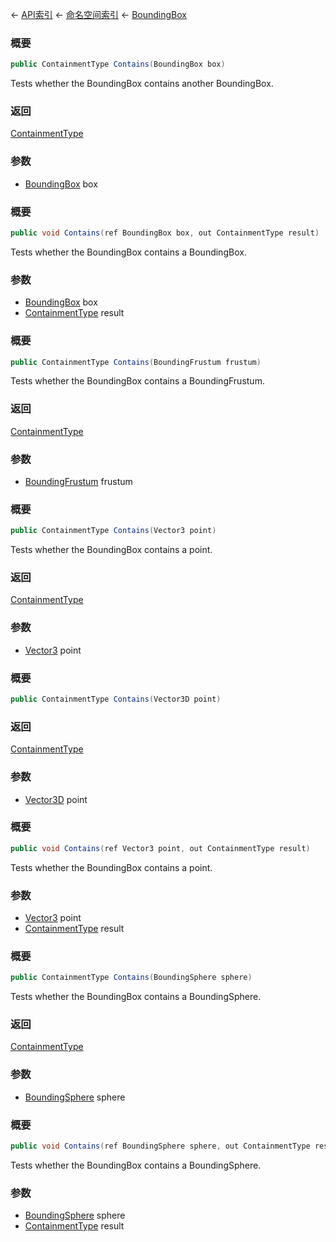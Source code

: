 ← [API索引](Api-Index) ← [命名空间索引](Namespace-Index) ← [BoundingBox](VRageMath.BoundingBox)

### 概要

```csharp
public ContainmentType Contains(BoundingBox box)
```

Tests whether the BoundingBox contains another BoundingBox.

### 返回

[ContainmentType](VRageMath.ContainmentType)

### 参数

* [BoundingBox](VRageMath.BoundingBox) box
### 概要

```csharp
public void Contains(ref BoundingBox box, out ContainmentType result)
```

Tests whether the BoundingBox contains a BoundingBox.

### 参数

* [BoundingBox](VRageMath.BoundingBox) box
* [ContainmentType](VRageMath.ContainmentType) result
### 概要

```csharp
public ContainmentType Contains(BoundingFrustum frustum)
```

Tests whether the BoundingBox contains a BoundingFrustum.

### 返回

[ContainmentType](VRageMath.ContainmentType)

### 参数

* [BoundingFrustum](VRageMath.BoundingFrustum) frustum
### 概要

```csharp
public ContainmentType Contains(Vector3 point)
```

Tests whether the BoundingBox contains a point.

### 返回

[ContainmentType](VRageMath.ContainmentType)

### 参数

* [Vector3](VRageMath.Vector3) point
### 概要

```csharp
public ContainmentType Contains(Vector3D point)
```



### 返回

[ContainmentType](VRageMath.ContainmentType)



### 参数

* [Vector3D](VRageMath.Vector3D) point
### 概要

```csharp
public void Contains(ref Vector3 point, out ContainmentType result)
```

Tests whether the BoundingBox contains a point.

### 参数

* [Vector3](VRageMath.Vector3) point
* [ContainmentType](VRageMath.ContainmentType) result
### 概要

```csharp
public ContainmentType Contains(BoundingSphere sphere)
```

Tests whether the BoundingBox contains a BoundingSphere.

### 返回

[ContainmentType](VRageMath.ContainmentType)

### 参数

* [BoundingSphere](VRageMath.BoundingSphere) sphere
### 概要

```csharp
public void Contains(ref BoundingSphere sphere, out ContainmentType result)
```

Tests whether the BoundingBox contains a BoundingSphere.

### 参数

* [BoundingSphere](VRageMath.BoundingSphere) sphere
* [ContainmentType](VRageMath.ContainmentType) result
